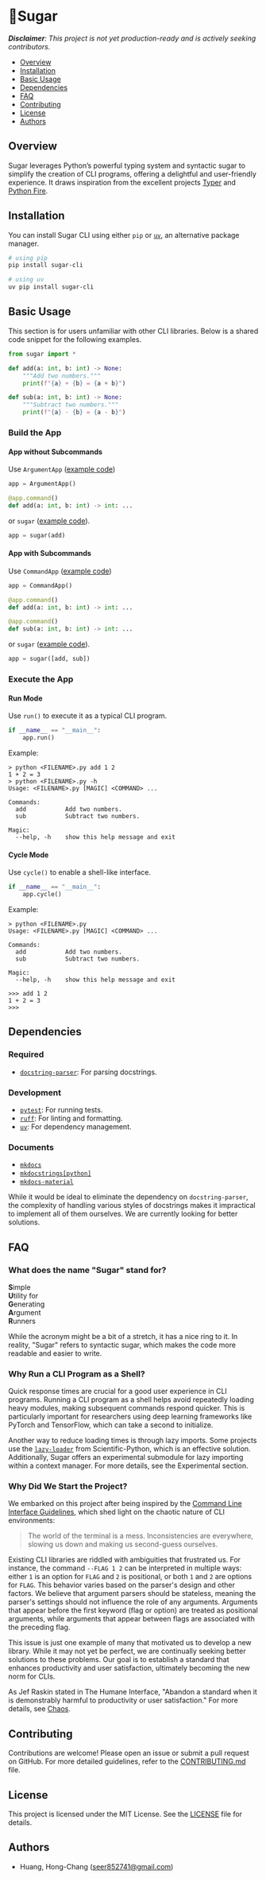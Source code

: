 # 🍬Sugar

***Disclaimer**: This project is not yet production-ready and is actively seeking contributors.*

- [Overview](#overview)
- [Installation](#installation)
- [Basic Usage](#basic-usage)
- [Dependencies](#dependencies)
- [FAQ](#faq)
- [Contributing](#contributing)
- [License](#license)
- [Authors](#authors)

## Overview

Sugar leverages Python’s powerful typing system and syntactic sugar to simplify the creation of CLI programs, offering a delightful and user-friendly experience. It draws inspiration from the excellent projects [Typer](https://github.com/fastapi/typer) and [Python Fire](https://github.com/google/python-fire).

## Installation

You can install Sugar CLI using either `pip` or [`uv`](https://github.com/astral-sh/uv), an alternative package manager.

```sh
# using pip
pip install sugar-cli

# using uv
uv pip install sugar-cli
```

## Basic Usage

This section is for users unfamiliar with other CLI libraries. Below is a shared code snippet for the following examples.

```python
from sugar import *

def add(a: int, b: int) -> None:
    """Add two numbers."""
    print(f"{a} + {b} = {a + b}")

def sub(a: int, b: int) -> None:
    """Subtract two numbers."""
    print(f"{a} - {b} = {a - b}")
```

### Build the App

#### App without Subcommands

Use `ArgumentApp` ([example code](examples/usage_argument_app.py))

```python
app = ArgumentApp()

@app.command()
def add(a: int, b: int) -> int: ...
```

or `sugar` ([example code](examples/usage_without_cmds.py)).

```python
app = sugar(add)
```

#### App with Subcommands

Use `CommandApp` ([example code](examples/usage_command_app.py))

```python
app = CommandApp()

@app.command()
def add(a: int, b: int) -> int: ...

@app.command()
def sub(a: int, b: int) -> int: ...
```

or `sugar` ([example code](examples/usage_with_cmds.py)).

```python
app = sugar([add, sub])
```

### Execute the App

#### Run Mode

Use `run()` to execute it as a typical CLI program.

```python
if __name__ == "__main__":  
    app.run()
```

Example:

```
> python <FILENAME>.py add 1 2
1 + 2 = 3
> python <FILENAME>.py -h
Usage: <FILENAME>.py [MAGIC] <COMMAND> ...

Commands:
  add           Add two numbers.
  sub           Subtract two numbers.

Magic:
  --help, -h    show this help message and exit
```

#### Cycle Mode

Use `cycle()` to enable a shell-like interface.

```python
if __name__ == "__main__":  
    app.cycle()
```

Example:

```
> python <FILENAME>.py  
Usage: <FILENAME>.py [MAGIC] <COMMAND> ...

Commands:
  add           Add two numbers.
  sub           Subtract two numbers.

Magic:
  --help, -h    show this help message and exit

>>> add 1 2
1 + 2 = 3
>>> 
```

## Dependencies

### Required

- [`docstring-parser`](https://github.com/rr-/docstring_parser): For parsing docstrings.

### Development

- [`pytest`](https://github.com/pytest-dev/pytest): For running tests.
- [`ruff`](https://github.com/astral-sh/ruff): For linting and formatting.
- [`uv`](https://github.com/astral-sh/uv): For dependency management.

### Documents

- [`mkdocs`](https://github.com/mkdocs/mkdocs)
- [`mkdocstrings[python]`](https://github.com/mkdocstrings/python)
- [`mkdocs-material`](https://github.com/squidfunk/mkdocs-material)

While it would be ideal to eliminate the dependency on `docstring-parser`, the complexity of handling various styles of docstrings makes it impractical to implement all of them ourselves. We are currently looking for better solutions.

## FAQ

### What does the name "Sugar" stand for?

**S**imple  
**U**tility for  
**G**enerating  
**A**rgument  
**R**unners

While the acronym might be a bit of a stretch, it has a nice ring to it. In reality, "Sugar" refers to syntactic sugar, which makes the code more readable and easier to write.

### Why Run a CLI Program as a Shell?

Quick response times are crucial for a good user experience in CLI programs. Running a CLI program as a shell helps avoid repeatedly loading heavy modules, making subsequent commands respond quicker. This is particularly important for researchers using deep learning frameworks like PyTorch and TensorFlow, which can take a second to initialize.

Another way to reduce loading times is through lazy imports. Some projects use the [`lazy-loader`](https://github.com/scientific-python/lazy-loader) from Scientific-Python, which is an effective solution. Additionally, Sugar offers an experimental submodule for lazy importing within a context manager. For more details, see the Experimental section.

### Why Did We Start the Project?

We embarked on this project after being inspired by the [Command Line Interface Guidelines](https://clig.dev), which shed light on the chaotic nature of CLI environments:

> The world of the terminal is a mess. Inconsistencies are everywhere, slowing us down and making us second-guess ourselves.

Existing CLI libraries are riddled with ambiguities that frustrated us. For instance, the command `--FLAG 1 2` can be interpreted in multiple ways: either `1` is an option for `FLAG` and `2` is positional, or both `1` and `2` are options for `FLAG`. This behavior varies based on the parser's design and other factors. We believe that argument parsers should be stateless, meaning the parser's settings should not influence the role of any arguments. Arguments that appear before the first keyword (flag or option) are treated as positional arguments, while arguments that appear between flags are associated with the preceding flag.

This issue is just one example of many that motivated us to develop a new library. While it may not yet be perfect, we are continually seeking better solutions to these problems. Our goal is to establish a standard that enhances productivity and user satisfaction, ultimately becoming the new norm for CLIs.

As Jef Raskin stated in The Humane Interface, "Abandon a standard when it is demonstrably harmful to productivity or user satisfaction." For more details, see [Chaos](https://clig.dev/#chaos).

## Contributing

Contributions are welcome! Please open an issue or submit a pull request on GitHub. For more detailed guidelines, refer to the [CONTRIBUTING.md](.github/CONTRIBUTING.md) file.

## License

This project is licensed under the MIT License. See the [LICENSE](LICENSE) file for details.

## Authors

- Huang, Hong-Chang (seer852741@gmail.com)

